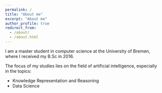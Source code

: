 ```yaml
---
permalink: /
title: "About me"
excerpt: "About me"
author_profile: true
redirect_from: 
  - /about/
  - /about.html
---
```


I am a master student in computer science at the University of Bremen, where I received my B.Sc in 2016.

The focus of my studies lies on the field of artificial intelligence, especially in the topics:

- Knowledge Representation and Reasoning
- Data Science
